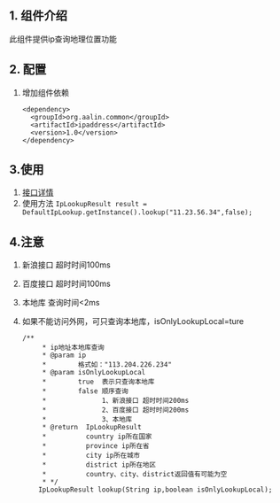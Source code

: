 ## 1. 组件介绍

此组件提供ip查询地理位置功能

## 2. 配置

1) 增加组件依赖

    ```
    <dependency>
      <groupId>org.aalin.common</groupId>
      <artifactId>ipaddress</artifactId>
      <version>1.0</version>
    </dependency>
    ```

## 3.使用

  1. [接口详情](https://gitee.com/aalinyu/ipaddress/blob/master/src/main/java/org/aalin/common/ip/IpLookup.java)
  2. 使用方法
   `IpLookupResult result = DefaultIpLookup.getInstance().lookup("11.23.56.34",false);`
   
## 4.注意
1. 新浪接口 超时时间100ms
2. 百度接口 超时时间100ms
3. 本地库 查询时间<2ms
4. 如果不能访问外网，可只查询本地库，isOnlyLookupLocal=ture
    
    ```
    /**
    	 * ip地址本地库查询
    	 * @param ip
    	 *        格式如："113.204.226.234"
    	 * @param isOnlyLookupLocal
    	 *        true  表示只查询本地库
    	 *        false 顺序查询
    	 * 				1、新浪接口 超时时间200ms
    	 * 				2、百度接口 超时时间200ms
    	 * 				3、本地库
    	 * @return  IpLookupResult
    	 *          country ip所在国家
    	 *          province ip所在省
    	 *          city ip所在城市
    	 *          district ip所在地区
    	 *          country、city、district返回值有可能为空
    	 * */
    	IpLookupResult lookup(String ip,boolean isOnlyLookupLocal);
    ```
   
   
   




   